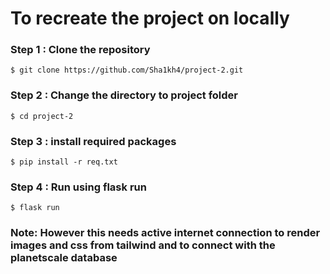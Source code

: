 # To recreate the project on locally
### Step 1 : Clone the repository 
```
$ git clone https://github.com/Sha1kh4/project-2.git
```
### Step 2 : Change the directory to project folder
```
$ cd project-2
```
### Step 3 : install required packages
```
$ pip install -r req.txt
```

### Step 4 : Run using flask run
```
$ flask run
```

### Note: However this needs active internet connection to render images and css from tailwind and to connect with the planetscale database
